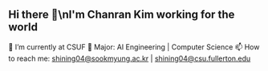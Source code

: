 ## Hi there 👋\nI'm Chanran Kim working for the world

🔭 I’m currently at CSUF 
🌱 Major: AI Engineering | Computer Science 
📫 How to reach me: shining04@sookmyung.ac.kr | shining04@csu.fullerton.edu

